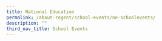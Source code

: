 ```yaml
---
title: National Education
permalink: /about-regent/school-events/ne-schoolevents/
description: ""
third_nav_title: School Events
---
```

